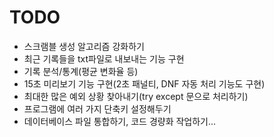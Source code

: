 # TODO

* 스크램블 생성 알고리즘 강화하기
* 최근 기록들을 txt파일로 내보내는 기능 구현
* 기록 분석/통계(평균 변화율 등)
* 15초 미리보기 기능 구현(2초 패널티, DNF 자동 처리 기능도 구현)
* 최대한 많은 예외 상황 찾아내기(try except 문으로 처리하기)
* 프로그램에 여러 가지 단축키 설정해두기
* 데이터베이스 파일 통합하기, 코드 경량화 작업하기...
